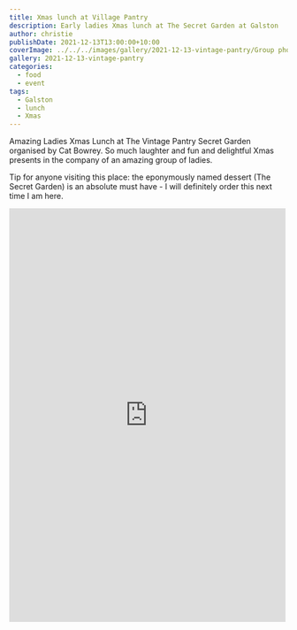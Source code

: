 ```yaml
---
title: Xmas lunch at Village Pantry
description: Early ladies Xmas lunch at The Secret Garden at Galston
author: christie
publishDate: 2021-12-13T13:00:00+10:00
coverImage: ../../../images/gallery/2021-12-13-vintage-pantry/Group photo.jpeg
gallery: 2021-12-13-vintage-pantry
categories:
  - food
  - event
tags:
  - Galston
  - lunch
  - Xmas
---
```

Amazing Ladies Xmas Lunch at The Vintage Pantry Secret Garden organised by Cat Bowrey. So much laughter and fun and delightful Xmas presents in the company of an amazing group of ladies.

Tip for anyone visiting this place: the eponymously named dessert (The Secret Garden) is an absolute must have - I will definitely order this next time I am here.

<iframe src="https://www.facebook.com/plugins/post.php?href=https%3A%2F%2Fwww.facebook.com%2Fchris1.tham%2Fposts%2Fpfbid0264A4PiLCZekiWhBbvHnC9KaGXWcHEvwvfiwHiBpNhruVeLyWbQSiLRWJUTcNDq7ml&show_text=true&width=500" width="500" height="748" style="border:none;overflow:hidden" scrolling="no" frameborder="0" allowfullscreen="true" allow="autoplay; clipboard-write; encrypted-media; picture-in-picture; web-share"></iframe>
